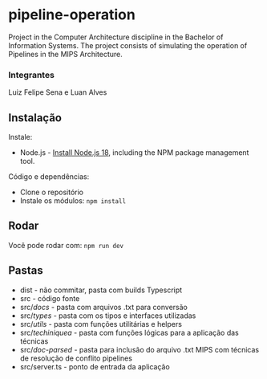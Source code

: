 # pipeline-operation
Project in the Computer Architecture discipline in the Bachelor of Information Systems. The project consists of simulating the operation of Pipelines in the MIPS Architecture.


### Integrantes
Luiz Felipe Sena e Luan Alves
## Instalação

Instale:
* Node.js - [Install Node.js 18](https://nodejs.org/en/), including the NPM package management tool.

Código e dependências:
- Clone o repositório
- Instale os módulos: `npm install`

## Rodar

Você pode rodar com: ```npm run dev```

## Pastas

* dist - não commitar, pasta com builds Typescript
* src - código fonte
* src/*docs* - pasta com arquivos .txt para conversão
* src/*types* - pasta com os tipos e interfaces utilizadas
* src/*utils* - pasta com funções utilitárias e helpers
* src/*techiniquea* - pasta com funções lógicas para a aplicação das técnicas
* src/*doc-parsed* - pasta para inclusão do arquivo  .txt MIPS com técnicas de resolução de conflito pipelines
* src/server.ts - ponto de entrada da aplicação
